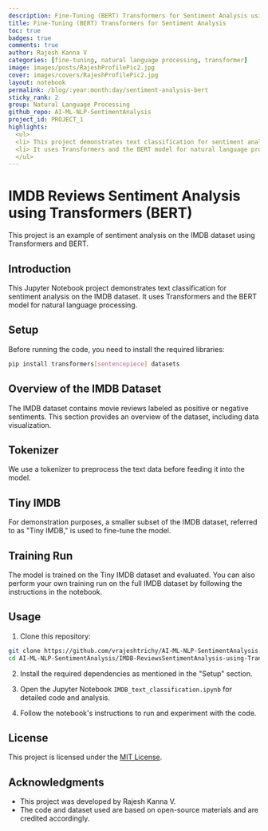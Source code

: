 ```yaml
---
description: Fine-Tuning (BERT) Transformers for Sentiment Analysis using IMDB Reviews
title: Fine-Tuning (BERT) Transformers for Sentiment Analysis
toc: true
badges: true
comments: true
author: Rajesh Kanna V
categories: [fine-tuning, natural language processing, transformer]
image: images/posts/RajeshProfilePic2.jpg
cover: images/covers/RajeshProfilePic2.jpg
layout: notebook
permalink: /blog/:year:month:day/sentiment-analysis-bert
sticky_rank: 2
group: Natural Language Processing
github_repo: AI-ML-NLP-SentimentAnalysis
project_id: PROJECT_1
highlights: 
  <ul>
  <li> This project demonstrates text classification for sentiment analysis on the IMDB dataset. </li>
  <li> It uses Transformers and the BERT model for natural language processing. </li>
  </ul>
---
```


# IMDB Reviews Sentiment Analysis using Transformers (BERT)

This project is an example of sentiment analysis on the IMDB dataset using Transformers and BERT.

## Introduction

This Jupyter Notebook project demonstrates text classification for sentiment analysis on the IMDB dataset. It uses Transformers and the BERT model for natural language processing.

## Setup

Before running the code, you need to install the required libraries:

```bash
pip install transformers[sentencepiece] datasets
```

## Overview of the IMDB Dataset

The IMDB dataset contains movie reviews labeled as positive or negative sentiments. This section provides an overview of the dataset, including data visualization.

## Tokenizer

We use a tokenizer to preprocess the text data before feeding it into the model.

## Tiny IMDB

For demonstration purposes, a smaller subset of the IMDB dataset, referred to as "Tiny IMDB," is used to fine-tune the model.

## Training Run

The model is trained on the Tiny IMDB dataset and evaluated. You can also perform your own training run on the full IMDB dataset by following the instructions in the notebook.

## Usage

1. Clone this repository:

```bash
git clone https://github.com/vrajeshtrichy/AI-ML-NLP-SentimentAnalysis.git
cd AI-ML-NLP-SentimentAnalysis/IMDB-ReviewsSentimentAnalysis-using-Transformers-BERT
```

2. Install the required dependencies as mentioned in the "Setup" section.

3. Open the Jupyter Notebook `IMDB_text_classification.ipynb` for detailed code and analysis.

4. Follow the notebook's instructions to run and experiment with the code.

## License

This project is licensed under the [MIT License](LICENSE).

## Acknowledgments

- This project was developed by Rajesh Kanna V.
- The code and dataset used are based on open-source materials and are credited accordingly.
